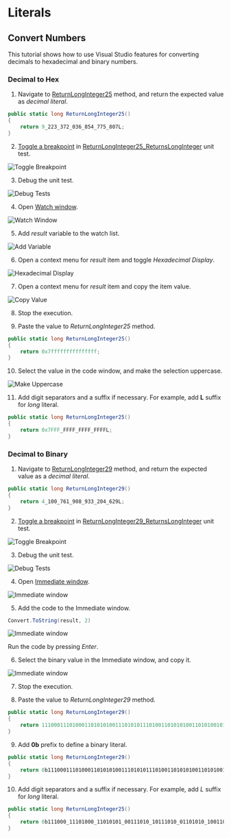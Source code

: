 # Literals

## Convert Numbers

This tutorial shows how to use Visual Studio features for converting decimals to hexadecimal and binary numbers.


### Decimal to Hex

1. Navigate to [ReturnLongInteger25](Integers/LongIntegers.cs#L31) method, and return the expected value as _decimal literal_.

```cs
public static long ReturnLongInteger25()
{
    return 9_223_372_036_854_775_807L;
}
```

2. [Toggle a breakpoint](https://docs.microsoft.com/en-us/visualstudio/debugger/using-breakpoints) in [ReturnLongInteger25_ReturnsLongInteger](Integers.Tests/LongIntegersTests.cs#L55) unit test.

![Toggle Breakpoint](images/convert-to-hex-1.png)

3. Debug the unit test.

![Debug Tests](images/convert-to-hex-2.png)

4. Open [Watch window](https://docs.microsoft.com/en-us/visualstudio/debugger/watch-and-quickwatch-windows).

![Watch Window](images/convert-to-hex-3.png)

5. Add _result_ variable to the watch list.

![Add Variable](images/convert-to-hex-4.png)

6. Open a context menu for _result_ item and toggle _Hexadecimal Display_.

![Hexadecimal Display](images/convert-to-hex-5.png)

7. Open a context menu for _result_ item and copy the item value.

![Copy Value](images/convert-to-hex-6.png)

8. Stop the execution.

9. Paste the value to _ReturnLongInteger25_ method.

```cs
public static long ReturnLongInteger25()
{
    return 0x7fffffffffffffff;
}
```

10. Select the value in the code window, and make the selection uppercase.

![Make Uppercase](images/convert-to-hex-7.png)

11. Add digit separators and a suffix if necessary. For example, add **L** suffix for _long_ literal.

```cs
public static long ReturnLongInteger25()
{
    return 0x7FFF_FFFF_FFFF_FFFFL;
}
```


### Decimal to Binary

1. Navigate to [ReturnLongInteger29](Integers/LongIntegers.cs#L55) method, and return the expected value as a _decimal literal_.

```cs
public static long ReturnLongInteger29()
{
    return 4_100_761_908_933_204_629L;
}
```

2. [Toggle a breakpoint](https://docs.microsoft.com/en-us/visualstudio/debugger/using-breakpoints) in [ReturnLongInteger29_ReturnsLongInteger](Integers.Tests/LongIntegersTests.cs#L95) unit test.

![Toggle Breakpoint](images/convert-to-binary-1.png)

3. Debug the unit test.

![Debug Tests](images/convert-to-binary-2.png)

4. Open [Immediate window](https://docs.microsoft.com/en-us/visualstudio/ide/reference/immediate-window).

![Immediate window](images/convert-to-binary-3.png)

5. Add the code to the Immediate window. 

```cs
Convert.ToString(result, 2)
```

![Immediate window](images/convert-to-binary-4.png)

Run the code by pressing _Enter_.

6. Select the binary value in the Immediate window, and copy it.

![Immediate window](images/convert-to-binary-5.png)

7. Stop the execution.

8. Paste the value to _ReturnLongInteger29_ method.

```cs
public static long ReturnLongInteger29()
{
    return 11100011101000110101010011101010111010011010101001101010010101;
}
```

9. Add **0b** prefix to define a binary literal.

```cs
public static long ReturnLongInteger29()
{
    return 0b11100011101000110101010011101010111010011010101001101010010101;
}
```

10. Add digit separators and a suffix if necessary. For example, add *L* suffix for _long_ literal.

```cs
public static long ReturnLongInteger25()
{
    return 0b111000_11101000_11010101_00111010_10111010_01101010_10011010_10010101L;
}
```
